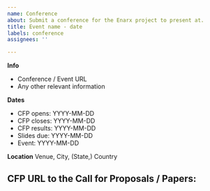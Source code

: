 ```yaml
---
name: Conference
about: Submit a conference for the Enarx project to present at.
title: Event name - date
labels: conference
assignees: ''

---
```


**Info**
- Conference / Event URL
- Any other relevant information

**Dates**
<!-- Some of these are optional, enter what you can. If the event is over several days, use the YYYY-MM-DD/YYYY-MM-DD date format to represent the range. -->
- CFP opens:     YYYY-MM-DD
- CFP closes:    YYYY-MM-DD
- CFP results:   YYYY-MM-DD
- Slides due:    YYYY-MM-DD
- Event:         YYYY-MM-DD

**Location**
Venue, City, (State,) Country

**CFP**
URL to the Call for Proposals / Papers:
-
